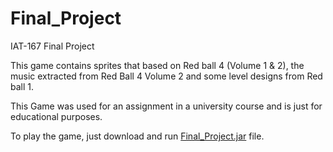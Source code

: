 # Final_Project
IAT-167 Final Project

This game contains sprites that based on Red ball 4 (Volume 1 & 2), the music extracted from 
Red Ball 4 Volume 2 and some level designs from Red ball 1.

This Game was used for an assignment in a university course and is just for educational purposes.

To play the game, just download and run [Final_Project.jar](https://github.com/manshantsingh/IAT167_FinalProject/raw/master/Final_Project.jar) file.
